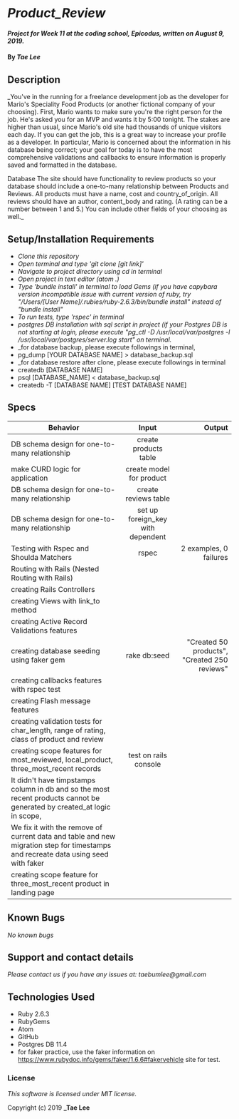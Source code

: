 
# _Product_Review_

#### _Project for Week 11 at the coding school, Epicodus, written on August 9, 2019._

#### By _**Tae Lee**_

## Description

_You've in the running for a freelance development job as the developer for Mario's Speciality Food Products (or another fictional company of your choosing). First, Mario wants to make sure you're the right person for the job. He's asked you for an MVP and wants it by 5:00 tonight. The stakes are higher than usual, since Mario's old site had thousands of unique visitors each day. If you can get the job, this is a great way to increase your profile as a developer. In particular, Mario is concerned about the information in his database being correct; your goal for today is to have the most comprehensive validations and callbacks to ensure information is properly saved and formatted in the database.

Database
The site should have functionality to review products so your database should include a one-to-many relationship between Products and Reviews. All products must have a name, cost and country_of_origin. All reviews should have an author, content_body and rating. (A rating can be a number between 1 and 5.) You can include other fields of your choosing as well._

## Setup/Installation Requirements

* _Clone this repository_
* _Open terminal and type 'git clone [git link]'_
* _Navigate to project directory using cd in terminal_
* _Open project in text editor (atom .)_
* _Type 'bundle install' in terminal to load Gems (if you have capybara version incompatible issue with current version of ruby, try "/Users/[User Name]/.rubies/ruby-2.6.3/bin/bundle install" instead of "bundle install"_
* _To run tests, type 'rspec' in terminal_
* _postgres DB installation with sql script in project (if your Postgres DB is not starting at login, please execute "pg_ctl -D /usr/local/var/postgres -l /usr/local/var/postgres/server.log start" on terminal._
* _for database backup, please execute followings in terminal,
* pg_dump [YOUR DATABASE NAME] > database_backup.sql
* _for database restore after clone, please execute followings in terminal
* createdb [DATABASE NAME]
* psql [DATABASE_NAME] < database_backup.sql
* createdb -T [DATABASE NAME] [TEST DATABASE NAME]

## Specs
| Behavior                                       | Input                                 | Output                                       |
| ---------------------------------------------- |:-------------------------------------:| --------------------------------------------:|
| DB schema design for one-to-many relationship  | create products table                 |                                              |
| make CURD logic for application                | create model for product              |                                              |
| DB schema design for one-to-many relationship  | create reviews table                  |                                              |
| DB schema design for one-to-many relationship  | set up foreign_key with dependent     |                                              |
| Testing with Rspec and Shoulda Matchers        | rspec                                 | 2 examples, 0 failures                       |
| Routing with Rails (Nested Routing with Rails) |                                       |                                              |
| creating Rails Controllers                     |                                       |                                              |
| creating Views with link_to method             |                                       |                                              |
| creating Active Record Validations features    |                                       |                                              |
| creating database seeding using faker gem      | rake db:seed                          | "Created 50 products", "Created 250 reviews" |
| creating callbacks features with rspec test    |                                       |                                              |
| creating Flash message features                |                                       |                                              |
| creating validation tests for char_length, range of rating, class of product and review|                                              |
| creating scope features for most_reviewed, local_product, three_most_recent records    | test on rails console                        |
| It didn't have timpstamps column in db and so the most recent products cannot be generated by created_at logic in scope,              |
| We fix it with the remove of current data and table and new migration step for timestamps and recreate data using seed with faker     |
| creating scope feature for three_most_recent product in landing page |

## Known Bugs

_No known bugs_

## Support and contact details

_Please contact us if you have any issues at: taebumlee@gmail.com_

## Technologies Used

* Ruby 2.6.3
* RubyGems
* Atom
* GitHub
* Postgres DB 11.4
* for faker practice, use the faker information on https://www.rubydoc.info/gems/faker/1.6.6#fakervehicle site for test.

### License
_This software is licensed under MIT license._

Copyright (c) 2019 **_Tae Lee**
